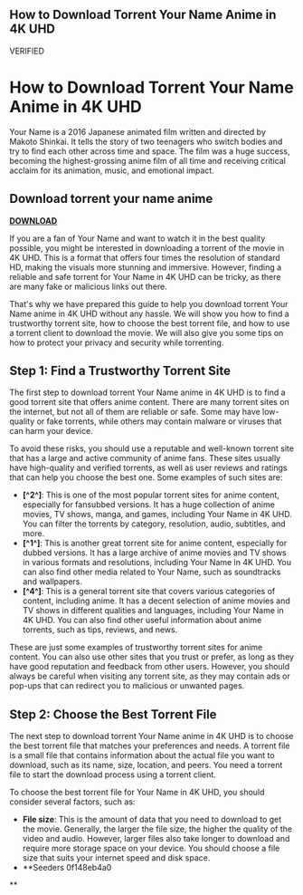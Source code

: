 ## How to Download Torrent Your Name Anime in 4K UHD

 VERIFIED 
# How to Download Torrent Your Name Anime in 4K UHD
 
Your Name is a 2016 Japanese animated film written and directed by Makoto Shinkai. It tells the story of two teenagers who switch bodies and try to find each other across time and space. The film was a huge success, becoming the highest-grossing anime film of all time and receiving critical acclaim for its animation, music, and emotional impact.
 
## Download torrent your name anime


[**DOWNLOAD**](https://www.google.com/url?q=https%3A%2F%2Ffancli.com%2F2tKEyL&sa=D&sntz=1&usg=AOvVaw32_mKXN4ZDN6Ro0sa1laOV)

 
If you are a fan of Your Name and want to watch it in the best quality possible, you might be interested in downloading a torrent of the movie in 4K UHD. This is a format that offers four times the resolution of standard HD, making the visuals more stunning and immersive. However, finding a reliable and safe torrent for Your Name in 4K UHD can be tricky, as there are many fake or malicious links out there.
 
That's why we have prepared this guide to help you download torrent Your Name anime in 4K UHD without any hassle. We will show you how to find a trustworthy torrent site, how to choose the best torrent file, and how to use a torrent client to download the movie. We will also give you some tips on how to protect your privacy and security while torrenting.
 
## Step 1: Find a Trustworthy Torrent Site
 
The first step to download torrent Your Name anime in 4K UHD is to find a good torrent site that offers anime content. There are many torrent sites on the internet, but not all of them are reliable or safe. Some may have low-quality or fake torrents, while others may contain malware or viruses that can harm your device.
 
To avoid these risks, you should use a reputable and well-known torrent site that has a large and active community of anime fans. These sites usually have high-quality and verified torrents, as well as user reviews and ratings that can help you choose the best one. Some examples of such sites are:
 
- **[^2^]**: This is one of the most popular torrent sites for anime content, especially for fansubbed versions. It has a huge collection of anime movies, TV shows, manga, and games, including Your Name in 4K UHD. You can filter the torrents by category, resolution, audio, subtitles, and more.
- **[^1^]**: This is another great torrent site for anime content, especially for dubbed versions. It has a large archive of anime movies and TV shows in various formats and resolutions, including Your Name in 4K UHD. You can also find other media related to Your Name, such as soundtracks and wallpapers.
- **[^4^]**: This is a general torrent site that covers various categories of content, including anime. It has a decent selection of anime movies and TV shows in different qualities and languages, including Your Name in 4K UHD. You can also find other useful information about anime torrents, such as tips, reviews, and news.

These are just some examples of trustworthy torrent sites for anime content. You can also use other sites that you trust or prefer, as long as they have good reputation and feedback from other users. However, you should always be careful when visiting any torrent site, as they may contain ads or pop-ups that can redirect you to malicious or unwanted pages.
 
## Step 2: Choose the Best Torrent File
 
The next step to download torrent Your Name anime in 4K UHD is to choose the best torrent file that matches your preferences and needs. A torrent file is a small file that contains information about the actual file you want to download, such as its name, size, location, and peers. You need a torrent file to start the download process using a torrent client.
 
To choose the best torrent file for Your Name in 4K UHD, you should consider several factors, such as:

- **File size**: This is the amount of data that you need to download to get the movie. Generally, the larger the file size, the higher the quality of the video and audio. However, larger files also take longer to download and require more storage space on your device. You should choose a file size that suits your internet speed and disk space.
- **Seeders 0f148eb4a0

**
